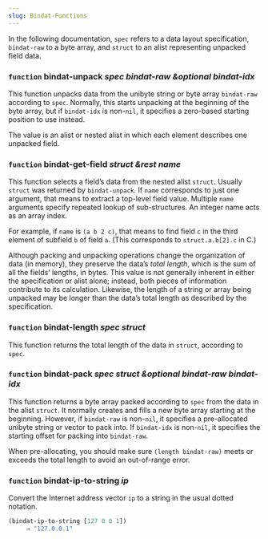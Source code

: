 ```yaml
---
slug: Bindat-Functions
---
```


In the following documentation, `spec` refers to a data layout specification, `bindat-raw` to a byte array, and `struct` to an alist representing unpacked field data.

### <span className="tag function">`function`</span> **bindat-unpack** *spec bindat-raw \&optional bindat-idx*

This function unpacks data from the unibyte string or byte array `bindat-raw` according to `spec`. Normally, this starts unpacking at the beginning of the byte array, but if `bindat-idx` is non-`nil`, it specifies a zero-based starting position to use instead.

The value is an alist or nested alist in which each element describes one unpacked field.

### <span className="tag function">`function`</span> **bindat-get-field** *struct \&rest name*

This function selects a field’s data from the nested alist `struct`. Usually `struct` was returned by `bindat-unpack`. If `name` corresponds to just one argument, that means to extract a top-level field value. Multiple `name` arguments specify repeated lookup of sub-structures. An integer name acts as an array index.

For example, if `name` is `(a b 2 c)`, that means to find field `c` in the third element of subfield `b` of field `a`. (This corresponds to `struct.a.b[2].c` in C.)

Although packing and unpacking operations change the organization of data (in memory), they preserve the data’s *total length*, which is the sum of all the fields’ lengths, in bytes. This value is not generally inherent in either the specification or alist alone; instead, both pieces of information contribute to its calculation. Likewise, the length of a string or array being unpacked may be longer than the data’s total length as described by the specification.

### <span className="tag function">`function`</span> **bindat-length** *spec struct*

This function returns the total length of the data in `struct`, according to `spec`.

### <span className="tag function">`function`</span> **bindat-pack** *spec struct \&optional bindat-raw bindat-idx*

This function returns a byte array packed according to `spec` from the data in the alist `struct`. It normally creates and fills a new byte array starting at the beginning. However, if `bindat-raw` is non-`nil`, it specifies a pre-allocated unibyte string or vector to pack into. If `bindat-idx` is non-`nil`, it specifies the starting offset for packing into `bindat-raw`.

When pre-allocating, you should make sure `(length bindat-raw)` meets or exceeds the total length to avoid an out-of-range error.

### <span className="tag function">`function`</span> **bindat-ip-to-string** *ip*

Convert the Internet address vector `ip` to a string in the usual dotted notation.

```lisp
(bindat-ip-to-string [127 0 0 1])
     ⇒ "127.0.0.1"
```
